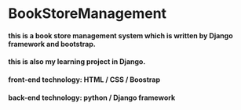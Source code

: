 # BookStoreManagement
#### this is a book store management system which is written by Django framework and bootstrap.
#### this is also my learning project in Django.
#### front-end technology: HTML / CSS / Boostrap
#### back-end technology: python / Django framework
